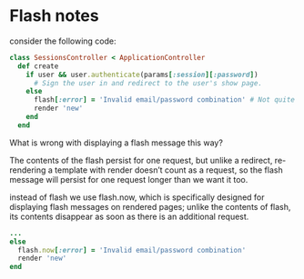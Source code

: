 # Flash notes

consider the following code:
```ruby
class SessionsController < ApplicationController
  def create
    if user && user.authenticate(params[:session][:password])
      # Sign the user in and redirect to the user's show page.
    else
      flash[:error] = 'Invalid email/password combination' # Not quite right!
      render 'new'
    end
  end
```

What is wrong with displaying a flash message this way?

The contents of the flash persist for one request, but unlike a redirect, re-rendering a template with render doesn’t count as a request, so the flash message will persist for one request longer than we want it too.

instead of flash we use flash.now, which is specifically designed for displaying flash messages on rendered pages; unlike the contents of flash, its contents disappear as soon as there is an additional request.

```ruby
...
else
  flash.now[:error] = 'Invalid email/password combination'
  render 'new'
end
```